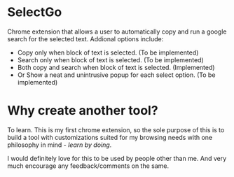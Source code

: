 # SelectGo
Chrome extension that allows a user to automatically copy and run a google search for the selected text. Addional options include: 

* Copy only when block of text is selected. (To be implemented)
* Search only when block of text is selected. (To be implemented)
* Both copy and search when block of text is selected. (Implemented)
* Or Show a neat and unintrusive popup for each select option. (To be implemented)

# Why create another tool?
To learn. This is my first chrome extension, so the sole purpose of this is to build a tool with customizations suited for my browsing needs with one philosophy in mind - *learn by doing*.

I would definitely love for this to be used by people other than me. And very much encourage any feedback/comments on the same.
